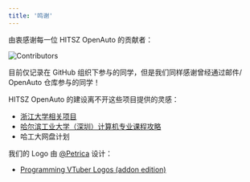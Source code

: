 ```yaml
---
title: '鸣谢'
---
```


由衷感谢每一位 HITSZ OpenAuto 的贡献者：

![Contributors](https://contrib.nn.ci/api?repo=HITSZ-OpenAuto/HITSZ-OpenAuto&repo=HITSZ-OpenAuto/PHYS1002&repo=HITSZ-OpenAuto/course-template&repo=HITSZ-OpenAuto/hoa-moe&repo=HITSZ-OpenAuto/AUTO3002A&repo=HITSZ-OpenAuto/CHEM1012&repo=HITSZ-OpenAuto/AUTO2005&repo=HITSZ-OpenAuto/AUTO3003&repo=HITSZ-OpenAuto/AUTO3004&repo=HITSZ-OpenAuto/MATH1005&repo=HITSZ-OpenAuto/MATH1004&repo=HITSZ-OpenAuto/EE1011B&repo=HITSZ-OpenAuto/AUTO3007&repo=HITSZ-OpenAuto/COMP2050&repo=HITSZ-OpenAuto/AUTO3028&repo=HITSZ-OpenAuto/COMP1011&repo=HITSZ-OpenAuto/COMP2014&repo=HITSZ-OpenAuto/AUTO3005&repo=HITSZ-OpenAuto/AUTO3016&repo=HITSZ-OpenAuto/MATH1002&repo=HITSZ-OpenAuto/EE3005&repo=HITSZ-OpenAuto/AUTO2006&repo=HITSZ-OpenAuto/EE1007&repo=HITSZ-OpenAuto/EE1009&repo=HITSZ-OpenAuto/EE1010&repo=HITSZ-OpenAuto/EE1008&repo=HITSZ-OpenAuto/GEIP1018&repo=HITSZ-OpenAuto/EMEC1002&repo=HITSZ-OpenAuto/ECON2005F&repo=HITSZ-OpenAuto/AUTO1001&repo=HITSZ-OpenAuto/EE1012B&repo=HITSZ-OpenAuto/GEIP1011&repo=HITSZ-OpenAuto/GEIP1016&repo=HITSZ-OpenAuto/AUTO2003B&repo=HITSZ-OpenAuto/PHYS1001&repo=HITSZ-OpenAuto/LANG100X&repo=HITSZ-OpenAuto/EE1012A&repo=HITSZ-OpenAuto/MATH1015B&repo=HITSZ-OpenAuto/MECH2010&repo=HITSZ-OpenAuto/MOOC&repo=HITSZ-OpenAuto/AUTO3022&repo=HITSZ-OpenAuto/AUTO5013&repo=HITSZ-OpenAuto/AUTO3001A&repo=HITSZ-OpenAuto/EE1011A&repo=HITSZ-OpenAuto/MATH1015A&repo=HITSZ-OpenAuto/EE1013&repo=HITSZ-OpenAuto/PE100X&repo=HITSZ-OpenAuto/EE1014&repo=HITSZ-OpenAuto/AUTO2003A&repo=HITSZ-OpenAuto/AUTO5023&repo=HITSZ-OpenAuto/AUTO3001B&repo=HITSZ-OpenAuto/repos-management&repo=HITSZ-OpenAuto/AUTO3002B&repo=HITSZ-OpenAuto/AUTO3006&repo=HITSZ-OpenAuto/AUTO3099&repo=HITSZ-OpenAuto/AUTO5001&repo=HITSZ-OpenAuto/AUTO5002&repo=HITSZ-OpenAuto/AUTO5005&repo=HITSZ-OpenAuto/AUTO3024&repo=HITSZ-OpenAuto/AUTO5024&repo=HITSZ-OpenAuto/AUTO3011&repo=HITSZ-OpenAuto/WOCD1008&repo=HITSZ-OpenAuto/AUTO3019&repo=HITSZ-OpenAuto/WRIT0001&repo=HITSZ-OpenAuto/GeneralKnowledge&repo=HITSZ-OpenAuto/AUTO3012&repo=HITSZ-OpenAuto/MATH4004&repo=HITSZ-OpenAuto/EE2004&repo=HITSZ-OpenAuto/ENGG1003&repo=HITSZ-OpenAuto/ENGG1002&repo=HITSZ-OpenAuto/SPST1004&repo=HITSZ-OpenAuto/CrossSpecialty&repo=HITSZ-OpenAuto/SEIN1040&repo=HITSZ-OpenAuto/GEIP1015&repo=HITSZ-OpenAuto/GEIP1017&repo=HITSZ-OpenAuto/MATH4001&repo=HITSZ-OpenAuto/hoa-previewer&repo=HITSZ-OpenAuto/EE2003&repo=HITSZ-OpenAuto/EE3001&repo=HITSZ-OpenAuto/EE3015&repo=HITSZ-OpenAuto/EE3002&repo=HITSZ-OpenAuto/aextra&repo=HITSZ-OpenAuto/MECH2019&repo=HITSZ-OpenAuto/MECH2022&repo=HITSZ-OpenAuto/MATH4002&repo=HITSZ-OpenAuto/COMP2030&repo=HITSZ-OpenAuto/COMP2051&repo=HITSZ-OpenAuto/COMP3052&repo=HITSZ-OpenAuto/COMP2052&repo=HITSZ-OpenAuto/COMP2008&repo=HITSZ-OpenAuto/COMP2012&repo=HITSZ-OpenAuto/COMP3059&repo=HITSZ-OpenAuto/COMP3003&repo=HITSZ-OpenAuto/COMP3001&repo=HITSZ-OpenAuto/COMP3013&repo=HITSZ-OpenAuto/COMP3010&repo=HITSZ-OpenAuto/COMP3060&repo=HITSZ-OpenAuto/COMP2029&repo=HITSZ-OpenAuto/COMP2010&repo=HITSZ-OpenAuto/COMP3011&repo=HITSZ-OpenAuto/COMP3004&repo=HITSZ-OpenAuto/COMP3040&repo=HITSZ-OpenAuto/COMP3007&repo=HITSZ-OpenAuto/COMP3044&repo=HITSZ-OpenAuto/COMP3009&repo=HITSZ-OpenAuto/COMP3002&repo=HITSZ-OpenAuto/COMP3053&repo=HITSZ-OpenAuto/COMP3006&repo=HITSZ-OpenAuto/COMP3030&repo=HITSZ-OpenAuto/COMP3028&repo=HITSZ-OpenAuto/COMP3017&repo=HITSZ-OpenAuto/COMP3018&repo=HITSZ-OpenAuto/COMP3019&repo=HITSZ-OpenAuto/COMP3029&repo=HITSZ-OpenAuto/COMP3021&repo=HITSZ-OpenAuto/COMP3054&repo=HITSZ-OpenAuto/COMP3039&repo=HITSZ-OpenAuto/COMP3042&repo=HITSZ-OpenAuto/COMP3005&repo=HITSZ-OpenAuto/COMP3043&repo=HITSZ-OpenAuto/EE304X&repo=HITSZ-OpenAuto/hoa-fastdl&repo=noname7321/HITSZ-OpenAuto)

目前仅记录在 GitHub 组织下参与的同学，但是我们同样感谢曾经通过邮件/ OpenAuto 仓库参与的同学！

HITSZ OpenAuto 的建设离不开这些项目提供的灵感：

- [浙江大学相关项目](https://github.com/QSCTech/zju-icicles)
- [哈尔滨工业大学（深圳）计算机专业课程攻略](https://github.com/hewei2001/HITSZ-OpenCS)
- 哈工大网盘计划

我们的 Logo 由 [@Petrica](https://github.com/PetricaT) 设计：

- [Programming VTuber Logos (addon edition)](https://github.com/PetricaT/ProgrammingVTuberLogos-Addon)
